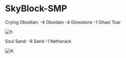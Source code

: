 # SkyBlock-SMP

Crying Obsidian:
-4 Obsidain
-4 Glowstone
-1 Ghast Tear

![h](https://github.com/user-attachments/assets/77636c02-0eea-4a5d-86a4-44c410d7c4d9)

Soul Sand:
-8 Sand
-1 Netherack

![ik](https://github.com/user-attachments/assets/558dd90f-f977-4ac4-92e4-87d2e82bd9b6)
